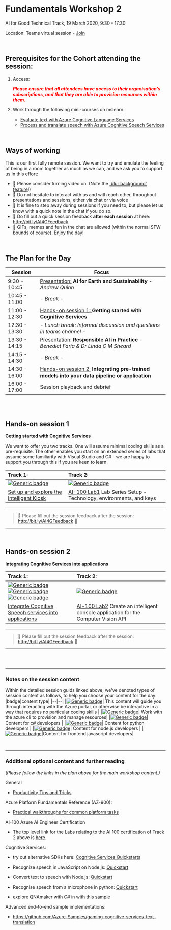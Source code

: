 # Fundamentals Workshop 2

AI for Good Technical Track, 19 March 2020,  9:30 - 17:30

Location: Teams virtual session - [Join](https://teams.microsoft.com/l/meetup-join/19%3ameeting_ZWIxYjFkNjUtYzA2Zi00OTUxLTg1OTYtODk0YzMwMjVlZmE0%40thread.v2/0?context=%7b%22Tid%22%3a%2272f988bf-86f1-41af-91ab-2d7cd011db47%22%2c%22Oid%22%3a%22b89532a6-40e5-426c-8f04-e44231729997%22%7d)

<pre>

</pre>

## Prerequisites for the Cohort attending the session:

1. Access:

   <span style="color:red">***Please ensure that all attendees have access to their organisation's subscriptions, and that they are able to provision resources within them.***</span>

2. Work through the following mini-courses on mslearn:
   - [Evaluate text with Azure Cognitive Language Services](https://docs.microsoft.com/en-gb/learn/paths/evaluate-text-with-language-services/)
   - [Process and translate speech with Azure Cognitive Speech Services](https://docs.microsoft.com/en-gb/learn/paths/translate-speech-with-speech-services/)

<pre>

</pre>
## Ways of working

This is our first fully remote session. We want to try and emulate the feeling of being in a room together as much as we can, and we ask you to support us in this effort:
- 🙈 Please consider turning video on. (Note the ['blur background' feature](https://support.office.com/en-us/article/Blur-your-background-in-a-Teams-meeting-f77a2381-443a-499d-825e-509a140f4780)!)
- 🙋 Do not hesitate to interact with us and with each other, throughout presentations and sessions, either via chat or via voice 
- 👋 It is fine to step away during sessions if you need to, but please let us know with a quick note in the chat if you do so.
- 💬 Do fill out a quick session feedback **after each session** at here: http://bit.ly/AI4GFeedback.
- 👾 GIFs, memes and fun in the chat are allowed (within the normal SFW bounds of course). Enjoy the day!





<pre>

</pre>
## The Plan for the Day

|Session |Focus |
|--|--|
|9:30 - 10:45 | [Presentation:](additional_material/presentation1.md) **AI for Earth and Sustainability** - *Andrew Quinn* |
|10:45 - 11:00 | - *Break* -  |
|11:00 - 12:30 | [Hands-on session 1: ](#Hands-on-session-1) **Getting started with Cognitive Services**|
|12:30 - 13:30 | - *Lunch break: Informal discussion and questions in teams channel* - |
|13:30 - 14:15 | [Presentation:](additional_material/presentation2.md) **Responsible AI in Practice** - *Benedict Faria & Dr Linda C M Sheard* |
|14:15 - 14:30 | - *Break* - |
|14:30 - 16:00 | [Hands-on session 2:](#Hands-on-session-2) **Integrating pre-trained models into your data pipeline or application** |
|16:00 - 17:00 | Session playback and debrief |

<pre>


</pre>


## Hands-on session 1 
**Getting started with Cognitive Services**

We want to offer you two tracks. One will assume minimal coding skills as a pre-requisite. The other enables you start on an extended series of labs that assume some familiarity with Visual Studio and C# - we are happy to support you through this if you are keen to learn.

| Track 1: | Track 2: |
|:---------|:---------|
|[![Generic badge](https://img.shields.io/badge/mode-no_code-TEAL.svg)](https://shields.io/)|[![Generic badge](https://img.shields.io/badge/mode-csharp-PURPLE.svg)](https://shields.io/)|
|[Set up and explore the Intelligent Kiosk](hands-on-session1/lab2-1-guide.md)|[AI-100 Lab1](https://github.com/MicrosoftLearning/AI-100-Design-Implement-Azure-AISol/blob/master/Lab1-Technical_Requirements/01-Introduction_Case_Study.md) Lab Series Setup - Technology, environments, and keys|


<hr>

> 💬 Please fill out the session feedback after the session: http://bit.ly/AI4GFeedback 💬

<hr>
<pre>


</pre>

## Hands-on session 2
**Integrating Cognitive Services into applications**


| Track 1: | Track 2: |
|:---------|:---------|
|[![Generic badge](https://img.shields.io/badge/mode-python-BLUE.svg)](https://shields.io/) [![Generic badge](https://img.shields.io/badge/mode-nodejs-GREEN.svg)](https://shields.io/) [![Generic badge](https://img.shields.io/badge/mode-javascript-YELLOW.svg)](https://shields.io/)|[![Generic badge](https://img.shields.io/badge/mode-csharp-PURPLE.svg)](https://shields.io/)|
|[Integrate Cognitive Speech services into applications](hands-on-session2/lab2-2-guide.md)|[AI-100 Lab2](https://github.com/MicrosoftLearning/AI-100-Design-Implement-Azure-AISol/blob/master/Lab2-Implement_Computer_Vision/01-Introduction.md) Create an intelligent console application for the Computer Vision API|
<hr>

> 💬 Please fill out the session feedback after the session: http://bit.ly/AI4GFeedback 💬

<hr>



<pre>


</pre>

<hr>

### Notes on the session content
Within the detailed session guids linked above, we've denoted types of session content as follows, to help you choose your content for the day:
|badge|content type|
|--|--|
|[![Generic badge](https://img.shields.io/badge/mode-no_code-TEAL.svg)](https://shields.io/)| This content will guide you through interacting with the Azure portal, or otherwise be interactive in a way that requires no particular coding skills |
|[![Generic badge](https://img.shields.io/badge/mode-azure_cli-NAVY.svg)](https://shields.io/)| Work with the azure cli to provision and manage resources|
|[![Generic badge](https://img.shields.io/badge/mode-csharp-PURPLE.svg)](https://shields.io/)| Content for c# developers |
|[![Generic badge](https://img.shields.io/badge/mode-python-BLUE.svg)](https://shields.io/)| Content for python developers |
|[![Generic badge](https://img.shields.io/badge/mode-nodejs-GREEN.svg)](https://shields.io/)| Content for node.js developers |
|[![Generic badge](https://img.shields.io/badge/mode-javascript-YELLOW.svg)](https://shields.io/)|Content for frontend javascript developers|

<pre>

</pre>

<hr>

### Additional optional content and further reading

*(Please follow the links in the plan above for the main workshop content.)*

General
- [Productivity Tips and Tricks](additional_materials/lab2-tips_and_tricks.md)

Azure Platform Fundamentals Reference (AZ-900):
- [Practical walkthroughs for common platform tasks](https://microsoftlearning.github.io/AZ-900T0x-MicrosoftAzureFundamentals/)

AI-100 Azure AI Engineer Certification
- The top level link for the Labs relating to the AI 100 certification of Track 2 above is [here](https://github.com/MicrosoftLearning/AI-100-Design-Implement-Azure-AISol).

Cognitive Services:

- try out alternative SDKs here: [Cognitive Services Quickstarts](https://github.com/Azure-Samples/cognitive-services-quickstart-code)


- Recognize speech in JavaScript on Node.js: [Quickstart](https://github.com/Azure-Samples/cognitive-services-speech-sdk/tree/master/quickstart/javascript/node)
- Convert text to speech with Node.js: [Quickstart](https://github.com/MicrosoftDocs/azure-docs/blob/master/articles/cognitive-services/Speech-Service/quickstart-nodejs-text-to-speech.md)
- Recognise speech from a microphone in python: [Quickstart](https://github.com/Azure-Samples/cognitive-services-speech-sdk/tree/master/quickstart/python/)
- explore QNAmaker with C# in with this [sample](https://github.com/Azure-Samples/cognitive-services-qnamaker-csharp)
    


Advanced end-to-end sample implementations:
- https://github.com/Azure-Samples/gaming-cognitive-services-text-translation


<!--- 
Other - not relevant today, but note!
- (https://github.com/Azure-Samples/AzureMLWorkshop)
-->

